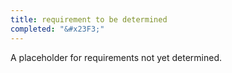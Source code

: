 ```yaml
---
title: requirement to be determined
completed: "&#x23F3;"
---
```


A placeholder for requirements not yet determined.
